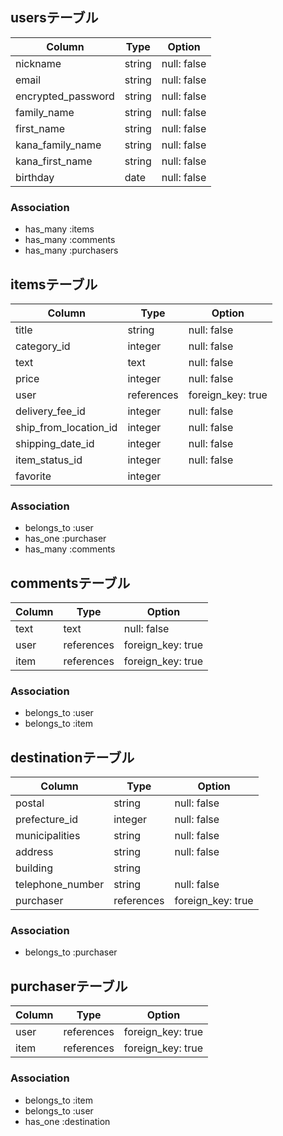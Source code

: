 
## usersテーブル

| Column              | Type    | Option      |
| ------------------- | --------| ----------- |
| nickname            | string  | null: false |
| email               | string  | null: false |
| encrypted_password  | string  | null: false |
| family_name         | string  | null: false |
| first_name          | string  | null: false |
| kana_family_name    | string  | null: false |
| kana_first_name     | string  | null: false |
| birthday            | date    | null: false |

### Association
- has_many :items
- has_many :comments
- has_many :purchasers

## itemsテーブル

| Column                | Type       | Option            |
| --------------------- | ---------- | ----------------- |
| title                 | string     | null: false       |
| category_id           | integer    | null: false       |
| text                  | text       | null: false       |
| price                 | integer    | null: false       |
| user                  | references | foreign_key: true |
| delivery_fee_id       | integer    | null: false       |
| ship_from_location_id | integer    | null: false       |
| shipping_date_id      | integer    | null: false       |
| item_status_id        | integer    | null: false       |
| favorite              | integer    |                   |

### Association
- belongs_to :user
- has_one :purchaser
- has_many :comments

## commentsテーブル

| Column | Type       | Option            |
| ------ | ---------- | ----------------- |
| text   | text       | null: false       |
| user   | references | foreign_key: true |
| item   | references | foreign_key: true |

### Association
- belongs_to :user
- belongs_to :item

## destinationテーブル

| Column           | Type       | Option            |
| ---------------- | ---------- | ----------------- |
| postal           | string     | null: false       |
| prefecture_id    | integer    | null: false       |
| municipalities   | string     | null: false       |
| address          | string     | null: false       |
| building         | string     |                   |
| telephone_number | string     | null: false       |
| purchaser        | references | foreign_key: true |

### Association
- belongs_to :purchaser

## purchaserテーブル

| Column                | Type       | Option            |
| --------------------- | ---------- | ----------------- |
| user                  | references | foreign_key: true |
| item                  | references | foreign_key: true |

### Association
- belongs_to :item
- belongs_to :user
- has_one :destination
